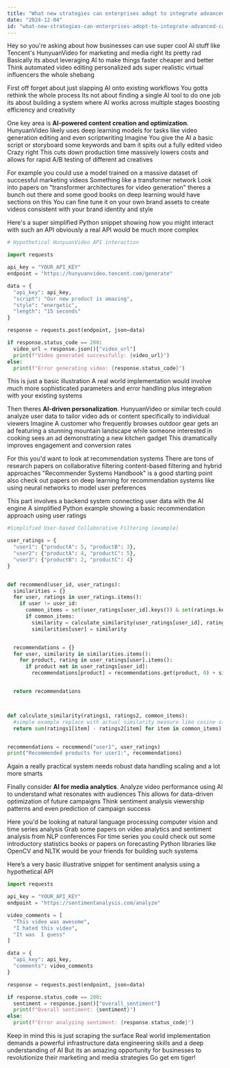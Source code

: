```yaml
---
title: "What new strategies can enterprises adopt to integrate advanced capabilities like those in Tencent's HunyuanVideo for marketing and media production?"
date: "2024-12-04"
id: "what-new-strategies-can-enterprises-adopt-to-integrate-advanced-capabilities-like-those-in-tencents-hunyuanvideo-for-marketing-and-media-production"
---
```


Hey so you're asking about how businesses can use super cool AI stuff like Tencent's HunyuanVideo for marketing and media right  Its pretty rad  Basically its about leveraging AI to make things faster cheaper and better  Think automated video editing personalized ads super realistic virtual influencers the whole shebang


First off forget about just slapping AI onto existing workflows  You gotta rethink the whole process  Its not about finding a single AI tool to do one job its about building a system where AI works across multiple stages boosting efficiency and creativity


One key area is **AI-powered content creation and optimization**. HunyuanVideo likely uses deep learning models for tasks like video generation editing and even scriptwriting  Imagine  You give the AI a basic script or storyboard some keywords and bam it spits out a fully edited video  Crazy right  This cuts down production time massively lowers costs and allows for rapid A/B testing of different ad creatives


For example you could use a model trained on a massive dataset of successful marketing videos  Something like a transformer network  Look into papers on "transformer architectures for video generation" theres a bunch out there and some good books on deep learning would have sections on this  You can fine tune it on your own brand assets to create videos consistent with your brand identity and style   


Here's a super simplified Python snippet showing how you might interact with such an API  obviously a real API would be much more complex


```python
# Hypothetical HunyuanVideo API interaction

import requests

api_key = "YOUR_API_KEY"
endpoint = "https://hunyuanvideo.tencent.com/generate"

data = {
  "api_key": api_key,
  "script": "Our new product is amazing",
  "style": "energetic",
  "length": "15 seconds"
}

response = requests.post(endpoint, json=data)

if response.status_code == 200:
  video_url = response.json()["video_url"]
  print(f"Video generated successfully: {video_url}")
else:
  print(f"Error generating video: {response.status_code}")
```


This is just a basic illustration  A real world implementation would involve much more sophisticated parameters and error handling plus integration with your existing systems


Then theres **AI-driven personalization**.  HunyuanVideo or similar tech could analyze user data to tailor video ads or content specifically to individual viewers  Imagine  A customer who frequently browses outdoor gear gets an ad featuring a stunning mountain landscape while someone interested in cooking sees an ad demonstrating a new kitchen gadget  This dramatically improves engagement and conversion rates


For this you'd want to look at recommendation systems  There are tons of research papers on collaborative filtering content-based filtering and hybrid approaches  "Recommender Systems Handbook" is a good starting point also check out papers on deep learning for recommendation systems like using neural networks to model user preferences  


This part involves a backend system connecting user data with the AI engine  A simplified Python example showing a basic recommendation approach using user ratings


```python
#Simplified User-based Collaborative Filtering (example)

user_ratings = {
  "user1": {"productA": 5, "productB": 3},
  "user2": {"productA": 4, "productC": 5},
  "user3": {"productB": 2, "productC": 4}
}


def recommend(user_id, user_ratings):
  similarities = {}
  for user, ratings in user_ratings.items():
    if user != user_id:
      common_items = set(user_ratings[user_id].keys()) & set(ratings.keys())
      if common_items:
        similarity = calculate_similarity(user_ratings[user_id], ratings, common_items)
        similarities[user] = similarity


  recommendations = {}
  for user, similarity in similarities.items():
    for product, rating in user_ratings[user].items():
      if product not in user_ratings[user_id]:
        recommendations[product] = recommendations.get(product, 0) + similarity * rating


  return recommendations



def calculate_similarity(ratings1, ratings2, common_items):
  #simple example replace with actual similarity measure like cosine similarity
  return sum(ratings1[item] - ratings2[item] for item in common_items)


recommendations = recommend("user1", user_ratings)
print("Recommended products for user1:", recommendations)
```

Again a really practical system needs robust data handling scaling and a lot more smarts


Finally consider **AI for media analytics**.   Analyze video performance using AI to understand what resonates with audiences  This allows for data-driven optimization of future campaigns  Think sentiment analysis viewership patterns and even prediction of campaign success


Here you'd be looking at natural language processing computer vision and time series analysis  Grab some papers on video analytics and sentiment analysis from NLP conferences  For time series you could check out some introductory statistics books or papers on forecasting  Python libraries like OpenCV and NLTK would be your friends for building such systems


Here’s a very basic illustrative snippet for sentiment analysis using a hypothetical API


```python
import requests

api_key = "YOUR_API_KEY"
endpoint = "https://sentimentanalysis.com/analyze"

video_comments = [
  "This video was awesome",
  "I hated this video",
  "It was  I guess"
]

data = {
  "api_key": api_key,
  "comments": video_comments
}

response = requests.post(endpoint, json=data)

if response.status_code == 200:
  sentiment = response.json()["overall_sentiment"]
  print(f"Overall sentiment: {sentiment}")
else:
  print(f"Error analyzing sentiment: {response.status_code}")

```

Keep in mind this is just scraping the surface  Real world implementation demands a powerful infrastructure data engineering skills and a deep understanding of AI  But its an amazing opportunity for businesses to revolutionize their marketing and media strategies  Go get em tiger!
